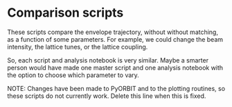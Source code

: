 # Comparison scripts

These scripts compare the envelope trajectory, without without matching, as a function of some parameters. For example, we could change the beam intensity, the lattice tunes, or the lattice coupling.

So, each script and analysis notebook is very similar. Maybe a smarter person would have made one master script and one analysis notebook with the option to choose which parameter to vary.

NOTE: Changes have been made to PyORBIT and to the plotting routines, so these scripts do not currently work. Delete this line when this is fixed.